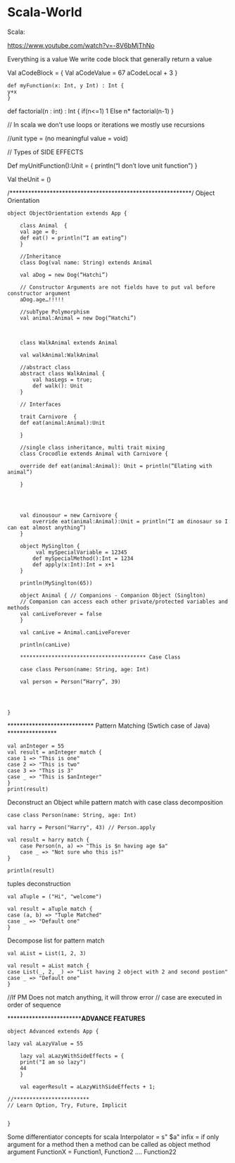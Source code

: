 # Scala-World
Scala:

https://www.youtube.com/watch?v=-8V6bMjThNo

Everything is a value
We write code block that generally return a value

Val aCodeBlock = {
	Val aCodeValue = 67
	aCodeLocal + 3
}

	def myFunction(x: Int, y Int) : Int {
	y+x
	}

def factorial(n : int) : Int {
if(n<=1) 1
Else n* factorial(n-1)
}

// In scala we don’t use loops or iterations we mostly use recursions

//unit type  = (no meaningful value = void)

// Types of SIDE EFFECTS

Def myUnitFunction():Unit = {
println(“I don’t love unit function”)
}

Val theUnit = ()



/***********************************************************/
Object Orientation


	object ObjectOrientation extends App {

		class Animal  {
		val age = 0;
		def eat() = println(“I am eating”)
		}

		//Inheritance
		class Dog(val name: String) extends Animal

		val aDog = new Dog(“Hatchi”)

		// Constructor Arguments are not fields have to put val before constructor argument
		aDog.age…!!!!!

		//subType Polymorphism
		val animal:Animal = new Dog(“Hatchi”)



		class WalkAnimal extends Animal
 		
		val walkAnimal:WalkAnimal 
		
		//abstract class
		abstract class WalkAnimal {
			val hasLegs = true;
			def walk(): Unit
		}

		// Interfaces

		trait Carnivore  {
		def eat(animal:Animal):Unit

		}

		//single class inheritance, multi trait mixing
		class Crocodlie extends Animal with Carnivore {
		
		override def eat(animal:Animal): Unit = println(“Elating with animal”)

		}
		
		


		val dinousour = new Carnivore {
			override eat(animal:Animal):Unit = println(“I am dinosaur so I can eat almost anything”)
		}

		object MySinglton {
 			 val mySpecialVariable = 12345
  			def mySpecialMethod():Int = 1234
  			def apply(x:Int):Int = x+1
		}
		
		println(MySinglton(65))

		object Animal { // Companions - Companion Object (Singlton)
  		// Companion can access each other private/protected variables and methods
  		val canLiveForever = false
		}

		val canLive = Animal.canLiveForever

		println(canLive)
		
		**************************************** Case Class

		case class Person(name: String, age: Int)

		val person = Person(“Harry”, 39)


		

	}
	
**************************** Pattern Matching (Swtich case of Java) ****************

```
val anInteger = 55
val result = anInteger match {
case 1 => "This is one"
case 2 => "This is two"
case 3 => "This is 3"
case _ => "This is $anInteger"
}
print(result)
```

Deconstruct an Object while pattern match
with case class decomposition

```
case class Person(name: String, age: Int) 

val harry = Person("Harry", 43) // Person.apply

val result = harry match {
	case Person(n, a) => "This is $n having age $a"
	case _ => "Not sure who this is?"
}

println(result)
```
tuples deconstruction

```
val aTuple = ("Hi", "welcome")

val result = aTuple match {
case (a, b) => "Tuple Matched"
case _ => "Default one"
}
```

Decompose list for pattern match 

```
val aList = List(1, 2, 3)

val result = aList match {
case List(_, 2, _) => "List having 2 object with 2 and second postion"
case _ => "Default one"
}
```
//If PM Does not match anything, it will throw error
// case are executed in order of sequence

**********************************************ADVANCE FEATURES**********************
```
object Advanced extends App {

lazy val aLazyValue = 55

	lazy val aLazyWithSideEffects = {
	print("I am so lazy")
	44
	}
	
	val eagerResult = aLazyWithSideEffects + 1;

//************************
// Learn Option, Try, Future, Implicit


}
```

Some differentiator concepts for scala 
Interpolator = s" $a"
infix = if only argument for a method then a method can be called as object method argument
FunctionX = Function1, Function2 .... Function22
